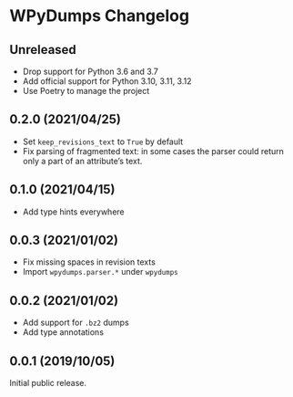 # WPyDumps Changelog

## Unreleased

* Drop support for Python 3.6 and 3.7
* Add official support for Python 3.10, 3.11, 3.12
* Use Poetry to manage the project

## 0.2.0 (2021/04/25)

* Set `keep_revisions_text` to `True` by default
* Fix parsing of fragmented text: in some cases the parser could return only a part of an attribute’s text.

## 0.1.0 (2021/04/15)

* Add type hints everywhere

## 0.0.3 (2021/01/02)

* Fix missing spaces in revision texts
* Import `wpydumps.parser.*` under `wpydumps`

## 0.0.2 (2021/01/02)

* Add support for `.bz2` dumps
* Add type annotations

## 0.0.1 (2019/10/05)

Initial public release.
